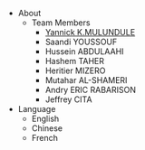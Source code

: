 <!-- navbar docs/_navbar.md -->
- About
  - Team Members 
     - [Yannick K.MULUNDULE](navbar/Team/members.md) 
     - Saandi YOUSSOUF
     - Hussein ABDULAAHI
     - Hashem TAHER
     - Heritier MIZERO
     - Mutahar AL-SHAMERI
     - Andry ERIC RABARISON
     - Jeffrey CITA
- Language 
  - English
  - Chinese
  - French
